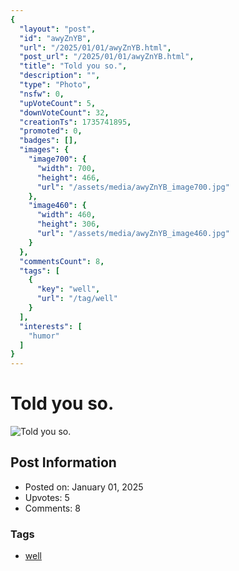 ```yaml
---
{
  "layout": "post",
  "id": "awyZnYB",
  "url": "/2025/01/01/awyZnYB.html",
  "post_url": "/2025/01/01/awyZnYB.html",
  "title": "Told you so.",
  "description": "",
  "type": "Photo",
  "nsfw": 0,
  "upVoteCount": 5,
  "downVoteCount": 32,
  "creationTs": 1735741895,
  "promoted": 0,
  "badges": [],
  "images": {
    "image700": {
      "width": 700,
      "height": 466,
      "url": "/assets/media/awyZnYB_image700.jpg"
    },
    "image460": {
      "width": 460,
      "height": 306,
      "url": "/assets/media/awyZnYB_image460.jpg"
    }
  },
  "commentsCount": 8,
  "tags": [
    {
      "key": "well",
      "url": "/tag/well"
    }
  ],
  "interests": [
    "humor"
  ]
}
---
```


# Told you so.

![Told you so.](/assets/media/awyZnYB_image700.jpg)

## Post Information

- Posted on: January 01, 2025
- Upvotes: 5
- Comments: 8

### Tags

- [well](/tag/well)
